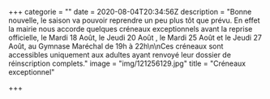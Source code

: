 +++
categorie = ""
date = 2020-08-04T20:34:56Z
description = "Bonne nouvelle, le saison va pouvoir reprendre un peu plus tôt que prévu. En effet la mairie nous accorde quelques créneaux exceptionnels avant la reprise officielle,  le Mardi 18 Août,  le Jeudi 20 Août , le Mardi 25 Août et  le Jeudi 27 Août, au Gymnase Maréchal de 19h à 22h\n\nCes créneaux sont accessibles uniquement aux adultes ayant renvoyé leur dossier de réinscription complets."
image = "img/121256129.jpg"
title = "Créneaux exceptionnel"

+++
